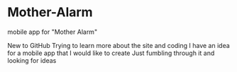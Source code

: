 # Mother-Alarm
mobile app for "Mother Alarm"

New to GitHub
Trying to learn more about the site and coding
I have an idea for a mobile app that I would like to create
Just fumbling through it and looking for ideas
